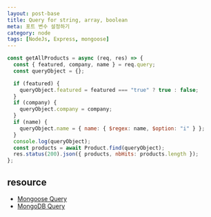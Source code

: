 ```yaml
---
layout: post-base
title: Query for string, array, boolean
meta: 포트 변수 설정하기
category: node
tags: [NodeJs, Express, mongoose]
---
```


```js
const getAllProducts = async (req, res) => {
  const { featured, company, name } = req.query;
  const queryObject = {};

  if (featured) {
    queryObject.featured = featured === "true" ? true : false;
  }
  if (company) {
    queryObject.company = company;
  }
  if (name) {
    queryObject.name = { name: { $regex: name, $option: "i" } };
  }
  console.log(queryObject);
  const products = await Product.find(queryObject);
  res.status(200).json({ products, nbHits: products.length });
};
```

## resource

- [Mongoose Query](https://mongoosejs.com/docs/queries.html)
- [MongoDB Query](https://docs.mongodb.com/manual/reference/operator/query/)

